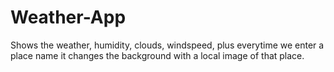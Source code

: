 # Weather-App
Shows the weather, humidity, clouds, windspeed, plus everytime we enter a place name it changes the background  with a local image of that place.
